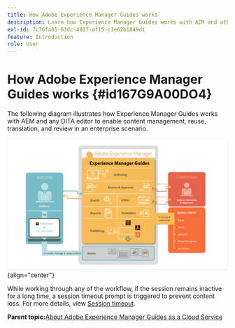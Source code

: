 ```yaml
---
title: How Adobe Experience Manager Guides works
description: Learn how Experience Manager Guides works with AEM and other DITA editors to empower content management, reuse, translation, and review in an enterprise scenario.
exl-id: 7c76fa01-63dc-4017-af15-c1e62b1849d1
feature: Introduction
role: User
---
```

# How Adobe Experience Manager Guides works {#id167G9A00DO4}

The following diagram illustrates how Experience Manager Guides works with AEM and any DITA editor to enable content management, reuse, translation, and review in an enterprise scenario. 

![](images/xml-add-on-how-it-works.png){align="center"}

While working through any of the workflow, if the session remains inactive for a long time, a session timeout prompt is triggered to prevent content loss. For more details, view [Session timeout](./session-timeout-prompt.md).


**Parent topic:**[About Adobe Experience Manager Guides as a Cloud Service](intro.md)
